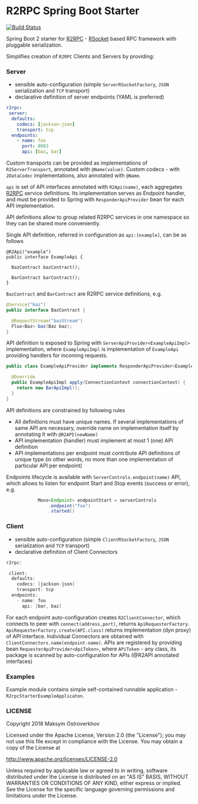 # R2RPC Spring Boot Starter

[![Build Status](https://travis-ci.org/mostroverkhov/r2rpc-spring-boot-starter.svg?branch=master)](https://travis-ci.org/mostroverkhov/r2rpc-spring-boot-starter)

Spring Boot 2 starter for [R2RPC](https://github.com/mostroverkhov/r2) - [RSocket](https://github.com/rsocket/rsocket) based RPC framework with pluggable serialization.

Simplifies creation of `R2RPC` Clients and Servers by providing:

### Server

* sensible auto-configuration (simple `ServerRSocketFactory`, `JSON` serialization and `TCP` transport)
* declarative definition of server endpoints (YAML is preferred)  

```yaml
r2rpc:
 server:
  defaults:
    codecs: [jackson-json]
    transport: tcp
  endpoints:
    - name: foo
      port: 8083
      api: [baz, bar]
```
Custom transports can be provided as implementations of `R2ServerTransport`, annotated with `@Name(value)`. Custom codecs - with `2DataCodec` implementations, also annotated with `@Name`.

`api` is set of API interfaces annotated with `R2Api(name)`, each aggregates [R2RPC](https://github.com/mostroverkhov/r2) service definitions. Its implementation serves as Endpoint handler, and must be provided to Spring with 
`ResponderApiProvider` bean for each API implementation.   

API definitions allow to group related R2RPC services in one namespace so they can be shared more conveniently.

Single API definition, referred in configuration as `api:[example]`, can be as follows

```
@R2Api("example")
public interface ExampleApi {

  BazContract bazContract();
  
  BarContract barContract();
}
```
`BazContract` and `BarContract` are R2RPC service definitions, e.g.

```java
@Service("baz")
public interface BazContract {

  @RequestStream("bazStream")
  Flux<Baz> baz(Baz baz);
}
```

API definition is exposed to Spring with `ServerApiProvider<ExampleApiImpl>` implementation,
where `ExampleApiImpl` is implementation of `ExampleApi` providing handlers for incoming 
requests.
```java
public class ExampleApiProvider implements ResponderApiProvider<ExampleApiImpl> {

  @Override
  public ExampleApiImpl apply(ConnectionContext connectionContext) {
    return new BarApiImpl();
  }
}
```
API definitions are constrained by following rules
* All definitions must have unique names. If several implementations of same API are necessary, 
override name on implementation itself by annotating It with `@R2API(newName)`
* API implementation (handler) must implement at most 1 (one) API definition
* API implementations per endpoint must contribute API definitions of unique type 
  (in other words, no more than one implementation of particular API per endpoint)

Endpoints lifecycle is available with `ServerControls.endpoint(name)` API, which allows to listen for 
endpoint Start and Stop events (success or error), e.g.

```java
            Mono<Endpoint> endpointStart = serverControls
                .endpoint("foo")
                .started()
```  
### Client

* sensible auto-configuration (simple `ClientRSocketFactory`, `JSON` serialization and `TCP` transport)
* declarative definition of Client Connectors

```java 
r2rpc:

 client:
  defaults:
    codecs: [jackson-json]
    transport: tcp
  endpoints:
    - name: foo
      api: [bar, baz]
```

For each endpoint auto-configuration creates `R2ClientConnector`, which connects to peer with `connect(address,port)`, returns `ApiRequesterFactory`. `ApiRequesterFactory.create(API.class)` returns implementation (dyn proxy) of API interface.
Individual Connectors are obtained with `ClientConnectors.name(endpoint-name)`. APIs are registered by providing bean `RequesterApiProvider<ApiToken>`, where `APiToken` - any class, its package is scanned by auto-configuration for APIs (@R2API annotated interfaces)

### Examples

Example module contains simple self-contained runnable application - `R2rpcStarterExampleApplicaton`.

### LICENSE

Copyright 2018 Maksym Ostroverkhov

Licensed under the Apache License, Version 2.0 (the "License"); you may not use this file except in compliance with the License. You may obtain a copy of the License at

   http://www.apache.org/licenses/LICENSE-2.0

Unless required by applicable law or agreed to in writing, software distributed under the License is distributed on an "AS IS" BASIS, WITHOUT WARRANTIES OR CONDITIONS OF ANY KIND, either express or implied. See the License for the specific language governing permissions and limitations under the License.
